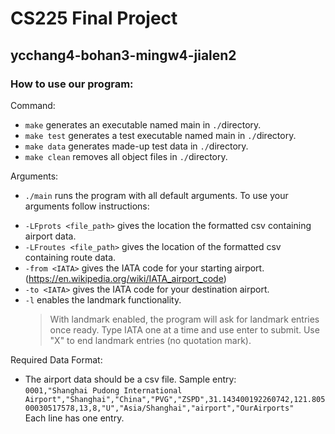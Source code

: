 # CS225 Final Project
## ycchang4-bohan3-mingw4-jialen2
### How to use our program:
Command:  
* ```make``` generates an executable named main in ```./```directory.
* ```make test``` generates a test executable named main in ```./```directory.
* ```make data``` generates made-up test data  in ```./```directory.
* ```make clean``` removes all object files in ```./```directory.

Arguments:
+ ```./main``` runs the program with all default arguments. To use your arguments follow instructions:
 - ```-LFprots <file_path>``` gives the location the formatted csv containing airport data.
 - ```-LFroutes <file_path>``` gives the location of the formatted csv containing route data.
 - ```-from <IATA>``` gives the IATA code for your starting airport. (https://en.wikipedia.org/wiki/IATA_airport_code)
 - ```-to <IATA>``` gives the IATA code for your destination airport.
 - ```-l``` enables the landmark functionality. 
 	> With landmark enabled, the program will ask for landmark entries once ready. Type IATA one at a time and use enter to submit. Use "X" to end landmark entries (no quotation mark).

Required Data Format:
* The airport data should be a csv file. Sample entry:  
```0001,"Shanghai Pudong International Airport","Shanghai","China","PVG","ZSPD",31.143400192260742,121.80500030517578,13,8,"U","Asia/Shanghai","airport","OurAirports"```  
Each line has one entry. 



 
 




